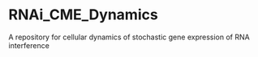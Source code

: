 # RNAi_CME_Dynamics
A repository for cellular dynamics of stochastic gene expression of RNA interference
